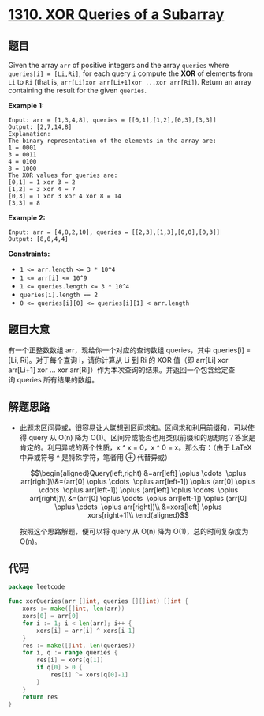 # [1310. XOR Queries of a Subarray](https://leetcode.com/problems/xor-queries-of-a-subarray/)


## 题目

Given the array `arr` of positive integers and the array `queries` where `queries[i] = [Li,Ri]`, for each query `i` compute the **XOR** of elements from `Li` to `Ri` (that is, `arr[Li]xor arr[Li+1]xor ...xor arr[Ri]`). Return an array containing the result for the given `queries`.

**Example 1:**

```
Input: arr = [1,3,4,8], queries = [[0,1],[1,2],[0,3],[3,3]]
Output: [2,7,14,8]
Explanation:
The binary representation of the elements in the array are:
1 = 0001
3 = 0011
4 = 0100
8 = 1000
The XOR values for queries are:
[0,1] = 1 xor 3 = 2
[1,2] = 3 xor 4 = 7
[0,3] = 1 xor 3 xor 4 xor 8 = 14
[3,3] = 8

```

**Example 2:**

```
Input: arr = [4,8,2,10], queries = [[2,3],[1,3],[0,0],[0,3]]
Output: [8,0,4,4]

```

**Constraints:**

- `1 <= arr.length <= 3 * 10^4`
- `1 <= arr[i] <= 10^9`
- `1 <= queries.length <= 3 * 10^4`
- `queries[i].length == 2`
- `0 <= queries[i][0] <= queries[i][1] < arr.length`

## 题目大意

有一个正整数数组 arr，现给你一个对应的查询数组 queries，其中 queries[i] = [Li, Ri]。对于每个查询 i，请你计算从 Li 到 Ri 的 XOR 值（即 arr[Li] xor arr[Li+1] xor ... xor arr[Ri]）作为本次查询的结果。并返回一个包含给定查询 queries 所有结果的数组。

## 解题思路

- 此题求区间异或，很容易让人联想到区间求和。区间求和利用前缀和，可以使得 query 从 O(n) 降为 O(1)。区间异或能否也用类似前缀和的思想呢？答案是肯定的。利用异或的两个性质，x ^ x = 0，x ^ 0 = x。那么有：（由于 LaTeX 中异或符号 ^ 是特殊字符，笔者用 $\oplus$ 代替异或）

    $$\begin{aligned}Query(left,right) &=arr[left] \oplus \cdots  \oplus arr[right]\\&=(arr[0] \oplus \cdots  \oplus arr[left-1]) \oplus (arr[0] \oplus \cdots  \oplus arr[left-1]) \oplus (arr[left] \oplus \cdots  \oplus arr[right])\\ &=(arr[0] \oplus \cdots  \oplus arr[left-1]) \oplus (arr[0] \oplus \cdots  \oplus arr[right])\\ &=xors[left] \oplus xors[right+1]\\ \end{aligned}$$

    按照这个思路解题，便可以将 query 从 O(n) 降为 O(1)，总的时间复杂度为 O(n)。

## 代码

```go
package leetcode

func xorQueries(arr []int, queries [][]int) []int {
	xors := make([]int, len(arr))
	xors[0] = arr[0]
	for i := 1; i < len(arr); i++ {
		xors[i] = arr[i] ^ xors[i-1]
	}
	res := make([]int, len(queries))
	for i, q := range queries {
		res[i] = xors[q[1]]
		if q[0] > 0 {
			res[i] ^= xors[q[0]-1]
		}
	}
	return res
}
```